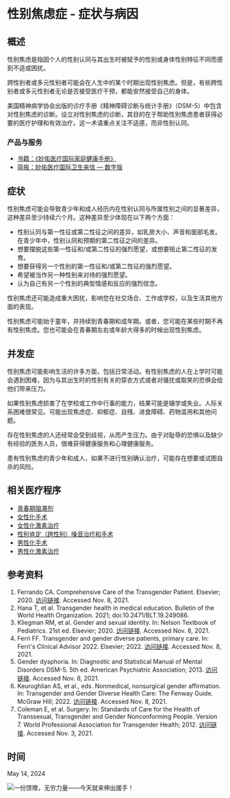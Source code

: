 # 性别焦虑症 - 症状与病因

## 概述

性别焦虑是指因个人的性别认同与其出生时被赋予的性别或身体性别特征不同而感到不适或困扰。

跨性别者或多元性别者可能会在人生中的某个时期出现性别焦虑。但是，有些跨性别者或多元性别者无论是否接受医疗干预，都能安然接受自己的身体。

美国精神病学协会出版的诊疗手册《精神障碍诊断与统计手册》（DSM-5）中包含对性别焦虑的诊断。设立对性别焦虑的诊断，其目的在于帮助性别焦虑患者获得必要的医疗护理和有效治疗。这一术语重点关注不适感，而非性别认同。

### 产品与服务

- [书籍：《妙佑医疗国际家庭健康手册》](https://order.store.mayoclinic.com/flex/mmv/fhblc01/?altkey=FHBORG&utm_source=MC-DotOrg-PS&utm_medium=Link&utm_campaign=FamilyHealth-Book&utm_content=FHB)
- [简报：妙佑医疗国际卫生来信 — 数字版](https://order.store.mayoclinic.com/hl/hldiged?utm_source=MC-DotOrg-PS&utm_medium=Link&utm_campaign=HealthLetter-Digital&utm_content=HLDE)

## 症状

性别焦虑可能会导致青少年和成人经历内在性别认同与所属性别之间的显著差异，这种差异至少持续六个月。这种差异至少体现在以下两个方面：

- 性别认同与第一性征或第二性征之间的差异，如乳房大小、声音和面部毛发。在青少年中，性别认同和预期的第二性征之间的差异。
- 想要摆脱这些第一性征和/或第二性征的强烈愿望，或想要阻止第二性征的发育。
- 想要获得另一个性别的第一性征和/或第二性征的强烈愿望。
- 希望被当作另一种性别来对待的强烈愿望。
- 认为自己有另一个性别的典型情感和反应的强烈信念。

性别焦虑还可能造成重大困扰，影响您在社交场合、工作或学校，以及生活其他方面的表现。

性别焦虑可能始于童年，并持续到青春期和成年期。或者，您可能在某些时期不再有性别焦虑。您也可能会在青春期左右或年龄大得多的时候出现性别焦虑。

## 并发症

性别焦虑可能影响生活的许多方面，包括日常活动。有性别焦虑的人在上学时可能会遇到困难，因为与其出生时的性别有关的穿衣方式或者对骚扰或取笑的恐惧会给他们带来压力。

如果性别焦虑损害了在学校或工作中行事的能力，结果可能是辍学或失业。人际关系困难很常见。可能出现焦虑症、抑郁症、自残、进食障碍、药物滥用和其他问题。

存在性别焦虑的人还经常会受到歧视，从而产生压力。由于对耻辱的恐惧以及缺少有经验的医务人员，很难获得健康服务和心理健康服务。

患有性别焦虑的青少年和成人，如果不进行性别确认治疗，可能存在想要或试图自杀的风险。

## 相关医疗程序

- [青春期阻滞剂](/zh-hans/diseases-conditions/gender-dysphoria/in-depth/pubertal-blockers/art-20459075)
- [女性化手术](/zh-hans/tests-procedures/feminizing-surgery/about/pac-20385102)
- [女性化激素治疗](/zh-hans/tests-procedures/feminizing-hormone-therapy/about/pac-20385096)
- [性别肯定（跨性别）嗓音治疗和手术](/zh-hans/tests-procedures/transgender-voice-therapy-and-surgery/about/pac-20470545)
- [男性化手术](/zh-hans/tests-procedures/masculinizing-surgery/about/pac-20385105)
- [男性化激素治疗](/zh-hans/tests-procedures/masculinizing-hormone-therapy/about/pac-20385099)

## 参考资料

1. Ferrando CA. Comprehensive Care of the Transgender Patient. Elsevier; 2020. [访问链接](https://www.clinicalkey.com). Accessed Nov. 8, 2021.
2. Hana T, et al. Transgender health in medical education. Bulletin of the World Health Organization. 2021; doi:10.2471/BLT.19.249086.
3. Kliegman RM, et al. Gender and sexual identity. In: Nelson Textbook of Pediatrics. 21st ed. Elsevier; 2020. [访问链接](https://www.clinicalkey.com). Accessed Nov. 8, 2021.
4. Ferri FF. Transgender and gender diverse patients, primary care. In: Ferri's Clinical Advisor 2022. Elsevier; 2022. [访问链接](https://www.clinicalkey.com). Accessed Nov. 8, 2021.
5. Gender dysphoria. In: Diagnostic and Statistical Manual of Mental Disorders DSM-5. 5th ed. American Psychiatric Association; 2013. [访问链接](https://dsm.psychiatryonline.org). Accessed Nov. 8, 2021.
6. Keuroghlian AS, et al., eds. Nonmedical, nonsurgical gender affirmation. In: Transgender and Gender Diverse Health Care: The Fenway Guide. McGraw Hill; 2022. [访问链接](https://accessmedicine.mhmedical.com). Accessed Nov. 8, 2021.
7. Coleman E, et al. Surgery. In: Standards of Care for the Health of Transsexual, Transgender and Gender Nonconforming People. Version 7. World Professional Association for Transgender Health; 2012. [访问链接](https://www.wpath.org/publications/soc). Accessed Nov. 3, 2021.

## 时间

May 14, 2024

![一份馈赠，无穷力量——今天就来伸出援手！](https://assets.mayoclinic.org/content/dam/media/global/images/2023/11/14/giving-charity.svg)